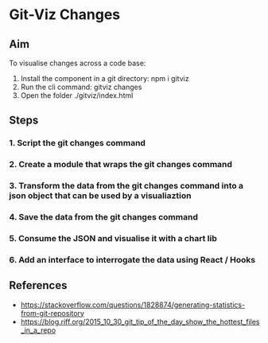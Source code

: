 # Git-Viz Changes

## Aim

To visualise changes across a code base:

1. Install the component in a git directory: npm i gitviz
2. Run the cli command: gitviz changes
3. Open the folder ./gitviz/index.html

## Steps

### 1. Script the git changes command

### 2. Create a module that wraps the git changes command

### 3. Transform the data from the git changes command into a json object that can be used by a visualiaztion

### 4. Save the data from the git changes command

### 5. Consume the JSON and visualise it with a chart lib

### 6. Add an interface to interrogate the data using React / Hooks

## References

- https://stackoverflow.com/questions/1828874/generating-statistics-from-git-repository
- https://blog.riff.org/2015_10_30_git_tip_of_the_day_show_the_hottest_files_in_a_repo

